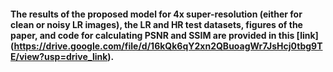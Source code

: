 #### The results of the proposed model for 4x super-resolution (either for clean or noisy LR images), the LR and HR test datasets, figures of the paper, and code for calculating PSNR and SSIM are provided in this [link] (https://drive.google.com/file/d/16kQk6qY2xn2QBuoagWr7JsHcj0tbg9TE/view?usp=drive_link).
